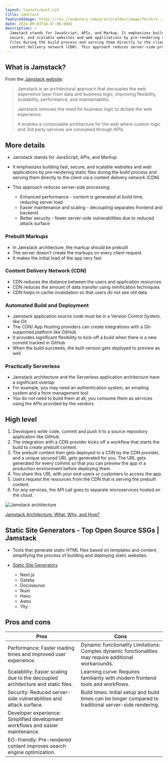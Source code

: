 ```yaml
---
layout: layouts/post.njk
title: Jamstack
featuredImage: https://res.cloudinary.com/practicaldev/image/fetch/s--ZlmWebGa--/c_limit%2Cf_auto%2Cfl_progressive%2Cq_auto%2Cw_800/https://dev-to-uploads.s3.amazonaws.com/uploads/articles/u6g0zpspju1q241jtpt0.png
date: 2024-09-03T16:47:00.000Z
description: >
  Jamstack stands for JavaScript, APIs, and Markup. It emphasizes building fast,
  secure, and scalable websites and web applications by pre-rendering static
  files during the build process and serving them directly to the client via a
  content delivery network (CDN). This approach reduces server-side processing.
---
```

## What is Jamstack?

From the [Jamstack website](https://jamstack.org/): 

> Jamstack is an architectural approach that decouples the web experience layer from data and business logic, improving flexibility, scalability, performance, and maintainability.
>
> Jamstack removes the need for business logic to dictate the web experience.
>
> It enables a composable architecture for the web where custom logic and 3rd party services are consumed through APIs.

## More details

* Jamstack stands for JavaScript, APIs, and Markup
* It emphasizes building fast, secure, and scalable websites and web applications by pre-rendering static files during the build process and serving them directly to the client via a content delivery network (CDN)
* This approach reduces server-side processing:

  * Enhanced performance - content is generated at build time, reducing server load
  * Easier maintenance and scaling - decoupling separates frontend and backend
  * Better security - fewer server-side vulnerabilities due to reduced attack surface

### Prebuilt Markups

* In Jamstack architecture, the markup should be prebuilt
* The server doesn’t create the markups on every client request.
* It makes the initial load of the app very fast

### Content Delivery Network (CDN)

* CDN reduces the distance between the users and application resources
* CDN reduces the amount of data transfer using minification techniques
* CDN helps in cache invalidation so that users do not see old data

### Automated Build and Deployment

* Jamstack application source code must be in a Version Control System, like Git
* The CDN/ App Hosting providers can create integrations with a Git-supported platform like GitHub
* It provides significant flexibility to kick-off a build when there is a new commit tracked in GitHub
* When the build succeeds, the built version gets deployed to preview as well

### Practically Serverless

* Jamstack architecture and the Serverless application architecture have a significant overlap
* For example, you may need an authentication system, an emailing system and a form management tool
* You do not need to build them at all, you consume them as services using the APIs provided by the vendors

## High level

1. Developers write code, commit and push it to a source repository application like GitHub.
2. The integration with a CDN provider kicks off a workflow that starts the build to create prebuilt content.
3. The prebuilt content then gets deployed to a CDN by the CDN provider, and a unique secured URL gets generated for you. The URL gets generated for every commit so that you can preview the app in a production environment before deploying them.
4. You share this URL with your end-users or customers to access the app.
5. Users request the resources from the CDN that is serving the prebuilt content.
6. For any services, the API call goes to separate microservices hosted on the cloud.

![Jamstack architecture](https://media.crystallize.com/crystallize_marketing/23/3/8/1/@1600/traditional-vs-jamstack-workflow.webp)

[Jamstack Architecture: What, Why, and How? ](https://crystallize.com/learn/concepts/api/jamstack)

## Static Site Generators - Top Open Source SSGs | Jamstack

* Tools that generate static HTML files based on templates and content, simplifying the process of building and deploying static websites.
* [Static Site Generators](https://jamstack.org/generators/)

  * Next.js
  * Gatsby
  * Docosaurus
  * Nuxt
  * Hexo
  * Astro
  * 11ty

## Pros and cons

| Pros | Cons |
|------|------|
| Performance: Faster loading times and improved user experience. | Dynamic functionality Limitations: Complex dynamic functionalities may require additional workarounds. |
| Scalability: Easier scaling due to the decoupled architecture and static files. | Learning curve: Requires familiarity with modern frontend tools and workflows. |
| Security: Reduced server-side vulnerabilities and attack surface. | Build times: Initial setup and build times can be longer compared to traditional server-side rendering. |
| Developer experience: Simplified development workflows and easier maintenance. | |
| EO-friendly: Pre-rendered content improves search engine optimization. | |

